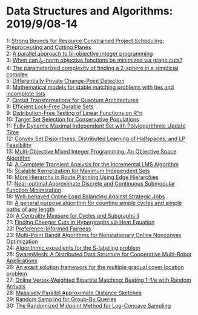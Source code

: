 # Data Structures and Algorithms: 2019/9/08-14  
1: [Strong Bounds for Resource Constrained Project Scheduling: Preprocessing  and Cutting Planes](https://doi.org/10.48550/arXiv.1909.02737)  
2: [A parallel approach to bi-objective integer programming](https://doi.org/10.48550/arXiv.1701.08920)  
3: [When can $l_p$-norm objective functions be minimized via graph cuts?](https://doi.org/10.48550/arXiv.1802.00624)  
4: [The parameterized complexity of finding a 2-sphere in a simplicial  complex](https://doi.org/10.48550/arXiv.1802.07175)  
5: [Differentially Private Change-Point Detection](https://doi.org/10.48550/arXiv.1808.10056)  
6: [Mathematical models for stable matching problems with ties and  incomplete lists](https://doi.org/10.48550/arXiv.1810.02711)  
7: [Circuit Transformations for Quantum Architectures](https://doi.org/10.48550/arXiv.1902.09102)  
8: [Efficient Lock-Free Durable Sets](https://doi.org/10.48550/arXiv.1909.02852)  
9: [Distribution-Free Testing of Linear Functions on R^n](https://doi.org/10.48550/arXiv.1909.03391)  
10: [Target Set Selection for Conservative Populations](https://doi.org/10.48550/arXiv.1909.03422)  
11: [Fully Dynamic Maximal Independent Set with Polylogarithmic Update Time](https://doi.org/10.48550/arXiv.1909.03478)  
12: [Convex Set Disjointness, Distributed Learning of Halfspaces, and LP  Feasibility](https://doi.org/10.48550/arXiv.1909.03547)  
13: [Multi-Objective Mixed Integer Programming: An Objective Space Algorithm](https://doi.org/10.48550/arXiv.1909.03829)  
14: [A Complete Transient Analysis for the Incremental LMS Algorithm](https://doi.org/10.48550/arXiv.1909.03859)  
15: [Scalable Kernelization for Maximum Independent Sets](https://doi.org/10.48550/arXiv.1708.06151)  
16: [More Hierarchy in Route Planning Using Edge Hierarchies](https://doi.org/10.48550/arXiv.1907.03535)  
17: [Near-optimal Approximate Discrete and Continuous Submodular Function  Minimization](https://doi.org/10.48550/arXiv.1909.00171)  
18: [Well-behaved Online Load Balancing Against Strategic Jobs](https://doi.org/10.48550/arXiv.1909.04481)  
19: [A general purpose algorithm for counting simple cycles and simple paths  of any length](https://doi.org/10.48550/arXiv.1612.05531)  
20: [A Centrality Measure for Cycles and Subgraphs II](https://doi.org/10.48550/arXiv.1802.06065)  
21: [Finding Cheeger Cuts in Hypergraphs via Heat Equation](https://doi.org/10.48550/arXiv.1809.04396)  
22: [Preference-Informed Fairness](https://doi.org/10.48550/arXiv.1904.01793)  
23: [Multi-Point Bandit Algorithms for Nonstationary Online Nonconvex  Optimization](https://doi.org/10.48550/arXiv.1907.13616)  
24: [Algorithmic expedients for the S-labeling problem](https://doi.org/10.48550/arXiv.1909.04463)  
25: [SwarmMesh: A Distributed Data Structure for Cooperative Multi-Robot  Applications](https://doi.org/10.48550/arXiv.1909.04905)  
26: [An exact solution framework for the multiple gradual cover location  problem](https://doi.org/10.48550/arXiv.1909.04910)  
27: [Online Vertex-Weighted Bipartite Matching: Beating 1-1/e with Random  Arrivals](https://doi.org/10.48550/arXiv.1804.07458)  
28: [Massively Parallel Approximate Distance Sketches](https://doi.org/10.48550/arXiv.1810.09027)  
29: [Random Sampling for Group-By Queries](https://doi.org/10.48550/arXiv.1909.02629)  
30: [The Randomized Midpoint Method for Log-Concave Sampling](https://doi.org/10.48550/arXiv.1909.05503)  